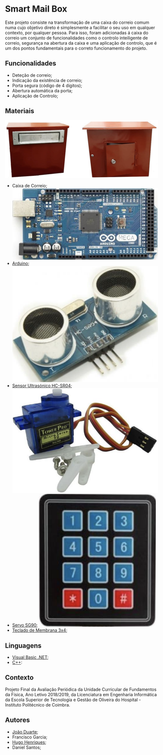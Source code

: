 # Smart Mail Box

Este projeto consiste na transformação de uma caixa do correio comum numa cujo objetivo direto é simplesmente a facilitar o seu uso em qualquer contexto, por qualquer pessoa.
Para isso, foram adicionadas á caixa do correio um conjunto de funcionalidades como o controlo inteiligente de correio, segurança na abertura da caixa e uma aplicação de controlo, que é um dos pontos fundamentais para o correto funcionamento do projeto.

## Funcionalidades
* Deteção de correio;
* Indicação da existência de correio;
* Porta segura (código de 4 digitos);
* Abertura automática da porta;
* Aplicação de Controlo;

## Materiais
![Mail Box](https://github.com/jduarte98/Smart-Mail-Box/blob/main/Materials/mailbox.png)
* Caixa de Correio;
![Arduino Mega](https://github.com/jduarte98/Smart-Mail-Box/blob/main/Materials/arduinoMega2560.png)
* [Arduino](https://www.arduino.cc);
![Ultrassonic Sensor](https://github.com/jduarte98/Smart-Mail-Box/blob/main/Materials/HCST04UltrassonicSensor.png)
* [Sensor Ultrasónico HC-SR04](https://randomnerdtutorials.com/complete-guide-for-ultrasonic-sensor-hc-sr04/);
![Servo](https://github.com/jduarte98/Smart-Mail-Box/blob/main/Materials/sg90Servo.png)
* [Servo SG90](http://www.ee.ic.ac.uk/pcheung/teaching/DE1_EE/stores/sg90_datasheet.pdf);
![Keyboard](https://github.com/jduarte98/Smart-Mail-Box/blob/main/Materials/3x4MKeyboard.png)
* [Teclado de Membrana 3x4](https://mauser.pt/catalog/product_info.php?products_id=096-4642);

## Linguagens
* [Visual Basic .NET](https://en.wikipedia.org/wiki/Visual_Basic_.NET);
* [C++](https://www.cplusplus.com):

## Contexto
Projeto Final da Avaliação Periódica da Unidade Curricular de Fundamentos da Física, Ano Letivo 2018/2019, da Licenciatura em Engenharia Informática da Escola Superior de Tecnologia e Gestão de Oliveira do Hospital - Instituto Politécnico de Coimbra.

## Autores
* [João Duarte](https://github.com/jduarte98);
* Francisco Garcia;
* [Hugo Henriques](https://github.com/hugomvh?tab=repositories);
* Daniel Santos;
